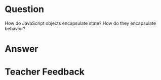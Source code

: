 # Question
How do JavaScript objects encapsulate state? How do they encapsulate behavior?

# Answer


# Teacher Feedback